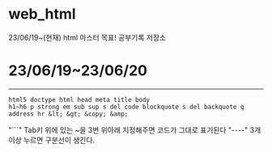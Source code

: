 # web_html
23/06/19~(현재) html 마스터 목표! 공부기록 저장소


# 23/06/19~23/06/20
------
```
html5 doctype html head meta title body 
h1~h6 p strong em sub sup s del code blockquote s del backquote q 
address hr &lt; &gt; &copy; &amp;
```

"```" Tab키 위에 있는 ~을 3번 위아래 지정해주면 코드가 그대로 표기된다
"----" 3개이상 누르면 구분선이 생긴다.
